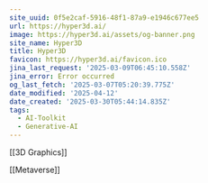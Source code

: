 ```yaml
---
site_uuid: 0f5e2caf-5916-48f1-87a9-e1946c677ee5
url: https://hyper3d.ai/
image: https://hyper3d.ai/assets/og-banner.png
site_name: Hyper3D
title: Hyper3D
favicon: https://hyper3d.ai/favicon.ico
jina_last_request: '2025-03-09T06:45:10.558Z'
jina_error: Error occurred
og_last_fetch: '2025-03-07T05:20:39.775Z'
date_modified: '2025-04-12'
date_created: '2025-03-30T05:44:14.835Z'
tags:
  - AI-Toolkit
  - Generative-AI
---
```




































[[3D Graphics]]

[[Metaverse]]


